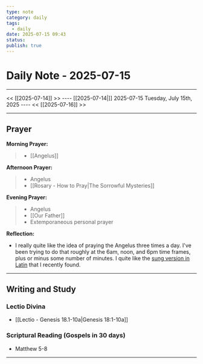 ```yaml
---
type: note
category: daily
tags:
  - daily
date: 2025-07-15 09:43
status: 
publish: true
---
```

# Daily Note - 2025-07-15
---
<< [[2025-07-14]] >>   ---- [[2025-07-14|]] 2025-07-15 Tuesday, July 15th, 2025 ----     <<  [[2025-07-16]] >>

----
## Prayer
**Morning Prayer:**
> - [[Angelus]]

**Afternoon Prayer:**
> - Angelus
> - [[Rosary - How to Pray|The Sorrowful Mysteries]]

**Evening Prayer:**
> - Angelus
> - [[Our Father]]
> - Extemporaneous personal prayer

**Reflection:**
- I really quite like the idea of praying the Angelus three times a day.  I've been trying to do that roughly at the 6am, noon, and 6pm time frames, plus or minus some number of minutes.  I quite like the [sung version in Latin](https://www.youtube.com/watch?v=gDC-g5osZWA) that I recently found.  

---
## Writing and Study
### Lectio Divina
- [[Lectio - Genesis 18.1-10a|Genesis 18:1-10a]]
### Scriptural Reading (Gospels in 30 days)
- Matthew 5-8

---
